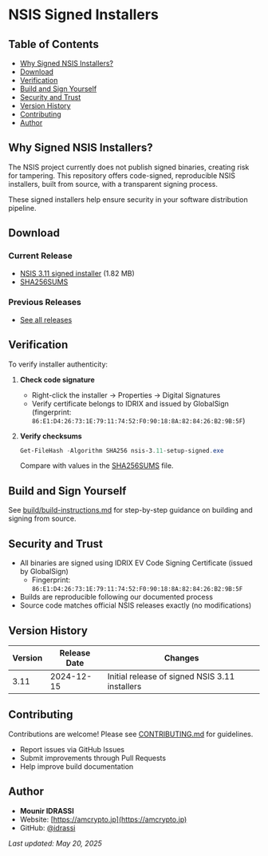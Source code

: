 # NSIS Signed Installers

## Table of Contents
- [Why Signed NSIS Installers?](#why-signed-nsis-installers)
- [Download](#download)
- [Verification](#verification)
- [Build and Sign Yourself](#build-and-sign-yourself)
- [Security and Trust](#security-and-trust)
- [Version History](#version-history)
- [Contributing](#contributing)
- [Author](#author)

## Why Signed NSIS Installers?

The NSIS project currently does not publish signed binaries, creating risk for tampering. This repository offers code-signed, reproducible NSIS installers, built from source, with a transparent signing process.

These signed installers help ensure security in your software distribution pipeline.

## Download

### Current Release

- [NSIS 3.11 signed installer](https://github.com/idrassi/nsis-signed-installers/releases/download/nsis-3.11/nsis-3.11-setup-signed.exe) (1.82 MB)
- [SHA256SUMS](https://github.com/idrassi/nsis-signed-installers/releases/download/nsis-3.11/SHA256SUM)

### Previous Releases

- [See all releases](releases/)

## Verification

To verify installer authenticity:

1. **Check code signature**
   - Right-click the installer → Properties → Digital Signatures
   - Verify certificate belongs to IDRIX and issued by GlobalSign (fingerprint: `86:E1:D4:26:73:1E:79:11:74:52:F0:90:18:8A:82:84:26:B2:9B:5F`)

2. **Verify checksums**
   ```powershell
   Get-FileHash -Algorithm SHA256 nsis-3.11-setup-signed.exe
   ```
   Compare with values in the [SHA256SUMS](releases/nsis-3.11/SHA256SUMS) file.

## Build and Sign Yourself

See [build/build-instructions.md](build/build-instructions.md) for step-by-step guidance on building and signing from source.

## Security and Trust

- All binaries are signed using IDRIX EV Code Signing Certificate (issued by GlobalSign)
  - Fingerprint: `86:E1:D4:26:73:1E:79:11:74:52:F0:90:18:8A:82:84:26:B2:9B:5F`
- Builds are reproducible following our documented process
- Source code matches official NSIS releases exactly (no modifications)

## Version History

| Version | Release Date | Changes |
|---------|--------------|---------|
| 3.11    | 2024-12-15   | Initial release of signed NSIS 3.11 installers |

## Contributing

Contributions are welcome! Please see [CONTRIBUTING.md](CONTRIBUTING.md) for guidelines.

- Report issues via GitHub Issues
- Submit improvements through Pull Requests
- Help improve build documentation

## Author

- **Mounir IDRASSI**
- Website: [https://amcrypto.jp](https://amcrypto.jp)
- GitHub: [@idrassi](https://github.com/idrassi)

*Last updated: May 20, 2025*
